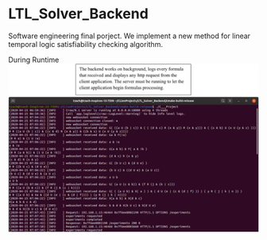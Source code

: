# LTL_Solver_Backend
Software engineering final porject. We implement a new method for linear temporal logic satisfiability checking algorithm.

During Runtime
![alt text](https://github.com/TzachSh/LTL_Solver_Frontend/blob/master/Screenshots/Server_Connected.png?raw=true)
